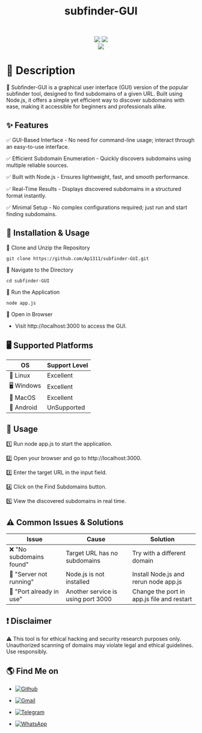 <!DOCTYPE html>
<html lang="en">
<head>
    <meta charset="UTF-8">
    <meta name="viewport" content="width=device-width, initial-scale=1.0">
</head>
<body>

<h1 align="center">subfinder-GUI</h1><br>
<p align="center">
    <img src="https://img.shields.io/badge/Version-1.0-green?style=for-the-badge">
    <img src="https://img.shields.io/badge/Written%20In-JS-blue?style=flat-square"><br>
    <img src="https://img.shields.io/badge/Author-AaravShah-purple?style=flat-square">
</p></body></html>

# 📜 Description

📝 Subfinder-GUI is a graphical user interface (GUI) version of the popular subfinder tool, designed to find subdomains of a given URL. Built using Node.js, it offers a simple yet efficient way to discover subdomains with ease, making it accessible for beginners and professionals alike.

## ✨ Features

✅ GUI-Based Interface - No need for command-line usage; interact through an easy-to-use interface.

✅ Efficient Subdomain Enumeration - Quickly discovers subdomains using multiple reliable sources.

✅ Built with Node.js - Ensures lightweight, fast, and smooth performance.

✅ Real-Time Results - Displays discovered subdomains in a structured format instantly.

✅ Minimal Setup - No complex configurations required; just run and start finding subdomains.

## 🔧 Installation & Usage

📌 Clone and Unzip the Repository

```git clone https://github.com/Ap1311/subfinder-GUI.git```

📌 Navigate to the Directory

```cd subfinder-GUI```

📌 Run the Application

```node app.js```

📌 Open in Browser

- Visit http://localhost:3000 to access the GUI.

## 🖥️ Supported Platforms

OS          | Support Level
------------|--------------
🐧 Linux   | Excellent
🖥️ Windows | Excellent
🍏 MacOS   | Excellent
📱 Android | UnSupported

## 🚀 Usage

1️⃣ Run node app.js to start the application.

2️⃣ Open your browser and go to http://localhost:3000.

3️⃣ Enter the target URL in the input field.

4️⃣ Click on the Find Subdomains button.

5️⃣ View the discovered subdomains in real time.

## ⚠️ Common Issues & Solutions

Issue                     | Cause                              | Solution
--------------------------|------------------------------------|---------
❌ "No subdomains found" | Target URL has no subdomains       | Try with a different domain
🔄 "Server not running"  | Node.js is not installed           | Install Node.js and rerun node app.js
🚫 "Port already in use" | Another service is using port 3000 | Change the port in app.js file and restart 

## ❗ Disclaimer

⚠️ This tool is for ethical hacking and security research purposes only. Unauthorized scanning of domains may violate legal and ethical guidelines. Use responsibly.

## 🌎 Find Me on

- [![Github](https://img.shields.io/badge/Github-Aarav-white?style=for-the-badge&logo=github)](https://github.com/Ap1311/)

- [![Gmail](https://img.shields.io/badge/Gmail-Aarav-red?style=for-the-badge&logo=gmail)](mailto:aaravprogrammers@gmail.com)

- [![Telegram](https://img.shields.io/badge/Telegram-Aarav-skyblue?style=for-the-badge&logo=telegram)](https://t.me/aaravprogrammers)
  
- [![WhatsApp](https://img.shields.io/badge/WhatsApp-Aarav-green?style=for-the-badge&logo=whatsapp)](https://wa.me/+919429252709)


